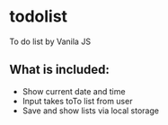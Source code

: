 # todolist
To do list by Vanila JS

## What is included:
- Show current date and time
- Input takes toTo list from user
- Save and show lists via local storage
